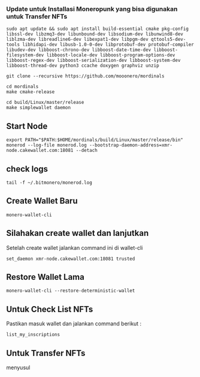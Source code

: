 

### **Update untuk Installasi Moneropunk yang bisa digunakan untuk Transfer NFTs**
```
sudo apt update && sudo apt install build-essential cmake pkg-config libssl-dev libzmq3-dev libunbound-dev libsodium-dev libunwind8-dev liblzma-dev libreadline6-dev libexpat1-dev libpgm-dev qttools5-dev-tools libhidapi-dev libusb-1.0-0-dev libprotobuf-dev protobuf-compiler libudev-dev libboost-chrono-dev libboost-date-time-dev libboost-filesystem-dev libboost-locale-dev libboost-program-options-dev libboost-regex-dev libboost-serialization-dev libboost-system-dev libboost-thread-dev python3 ccache doxygen graphviz unzip
```
```
git clone --recursive https://github.com/mooonero/mordinals
```
```
cd mordinals
make cmake-release
```
```
cd build/Linux/master/release
make simplewallet daemon
```
## **Start Node**
```
export PATH="$PATH:$HOME/mordinals/build/Linux/master/release/bin"
monerod --log-file monerod.log --bootstrap-daemon-address=xmr-node.cakewallet.com:18081 --detach
```
## **check logs**
```
tail -f ~/.bitmonero/monerod.log
```
## **Create Wallet Baru**
```
monero-wallet-cli
```
## Silahakan create wallet dan lanjutkan

Setelah create wallet jalankan command ini di wallet-cli
```
set_daemon xmr-node.cakewallet.com:18081 trusted
```
## **Restore Wallet Lama**
```
monero-wallet-cli --restore-deterministic-wallet
```
## **Untuk Check List NFTs**
Pastikan masuk wallet dan jalankan command berikut :
```
list_my_inscriptions
```
## Untuk Transfer NFTs
menyusul
